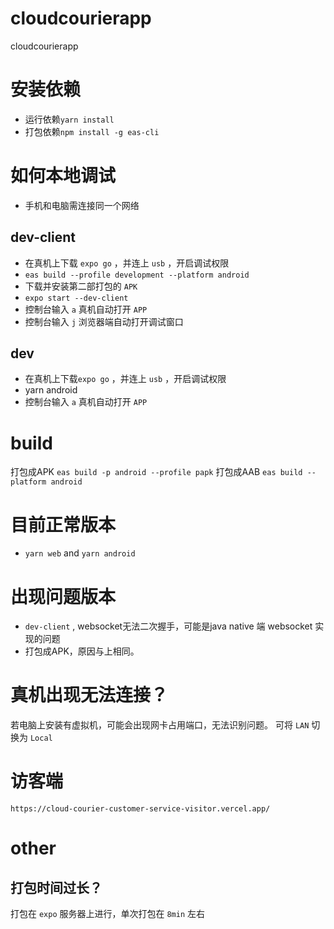 # cloudcourierapp
cloudcourierapp

# 安装依赖
- 运行依赖`yarn install` 
- 打包依赖`npm install -g eas-cli` 
# 如何本地调试
- 手机和电脑需连接同一个网络
## dev-client
- 在真机上下载 `expo go` ，并连上 `usb`  ，开启调试权限
- `eas build --profile development --platform android` 
- 下载并安装第二部打包的 `APK` 
- `expo start --dev-client` 
- 控制台输入 `a` 真机自动打开 `APP` 
- 控制台输入 `j` 浏览器端自动打开调试窗口
## dev
- 在真机上下载`expo go` ，并连上 `usb`  ，开启调试权限
- yarn android 
- 控制台输入 `a` 真机自动打开 `APP` 
# build
打包成APK
`eas build -p android --profile papk` 
打包成AAB
`eas build --platform android`

# 目前正常版本
- `yarn web` and `yarn android` 
# 出现问题版本
- `dev-client` , websocket无法二次握手，可能是java native 端 websocket 实现的问题
- 打包成APK，原因与上相同。
# 真机出现无法连接？
若电脑上安装有虚拟机，可能会出现网卡占用端口，无法识别问题。
可将 `LAN` 切换为 `Local` 
# 访客端
`https://cloud-courier-customer-service-visitor.vercel.app/` 
# other
## 打包时间过长？
打包在 `expo` 服务器上进行，单次打包在 `8min` 左右